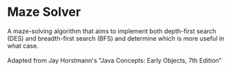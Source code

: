 # Maze Solver
A maze-solving algorithm that aims to implement both depth-first search (DES) and breadth-first search (BFS) and determine which is more useful in what case. \
\
Adapted from Jay Horstmann's "Java Concepts: Early Objects, 7th Edition"
